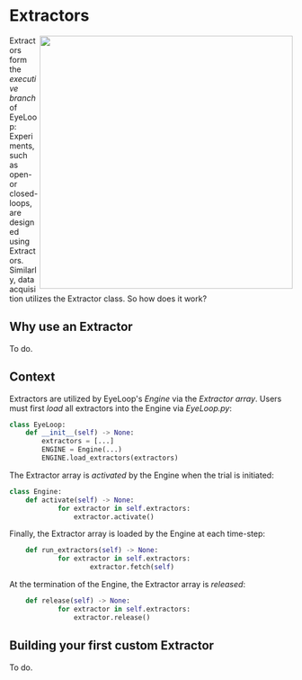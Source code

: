 # Extractors #

<p align="right">
    <img src="https://github.com/simonarvin/eyeloop/blob/master/misc/imgs/extractor_overview.svg?raw=true" align="right" width = "450">
  </p>

Extractors form the *executive branch* of EyeLoop: Experiments, such as open- or closed-loops, are designed using Extractors. Similarly, data acquisition utilizes the Extractor class. So how does it work?

## Why use an Extractor ##
To do.

## Context ##

Extractors are utilized by EyeLoop's *Engine* via the *Extractor array*. Users must first *load* all extractors into the Engine via *EyeLoop.py*:
```python
class EyeLoop:
    def __init__(self) -> None:
        extractors = [...]
        ENGINE = Engine(...)
        ENGINE.load_extractors(extractors)
```

The Extractor array is *activated* by the Engine when the trial is initiated:
```python
class Engine:
    def activate(self) -> None:
            for extractor in self.extractors:
                extractor.activate()
```

Finally, the Extractor array is loaded by the Engine at each time-step:
```python
    def run_extractors(self) -> None:
            for extractor in self.extractors:
                    extractor.fetch(self)
```

At the termination of the Engine, the Extractor array is *released*:
```python
    def release(self) -> None:
            for extractor in self.extractors:
                extractor.release()
```

## Building your first custom Extractor ##
To do.
